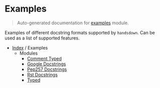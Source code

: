 # Examples

> Auto-generated documentation for [examples](https://github.com/vemel/handsdown/blob/master/examples/__init__.py) module.

Examples of different docstring formats supported by `handsdown`.
Can be used as a list of supported features.

- [Index](../README.md#modules) / Examples
  - Modules
    - [Comment Typed](comment_typed.md#comment-typed)
    - [Google Docstrings](google_docstrings.md#google-docstrings)
    - [Pep257 Docstrings](pep257_docstrings.md#pep257-docstrings)
    - [Rst Docstrings](rst_docstrings.md#rst-docstrings)
    - [Typed](typed.md#typed)
